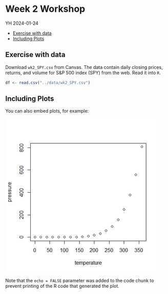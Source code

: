 Week 2 Workshop
================
YH
2024-01-24

- [Exercise with data](#exercise-with-data)
- [Including Plots](#including-plots)

## Exercise with data

Download `wk2_SPY.csv` from Canvas. The data contain daily closing
prices, returns, and volume for S&P 500 index (SPY) from the web. Read
it into `R`.

``` r
df <- read.csv("../data/wk2_SPY.csv")
```

## Including Plots

You can also embed plots, for example:

![](02-workshop_files/figure-gfm/pressure-1.png)<!-- -->

Note that the `echo = FALSE` parameter was added to the code chunk to
prevent printing of the R code that generated the plot.
